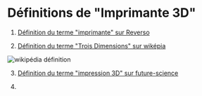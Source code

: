 # Définitions de "Imprimante 3D"

1. [Définition du terme "imprimante" sur Reverso](https://dictionary.reverso.net/french-definition/Imprimante)


2. [Définition du terme "Trois Dimensions" sur wiképia](https://fr.wikipedia.org/wiki/Trois_dimensions)

![wikipédia définition](/image/2020-05-11(1).png)



3. [Définition du terme "impression 3D" sur future-science](https://www.futura-sciences.com/tech/definitions/imprimante-3d-impression-3d-15137/)

4. 
